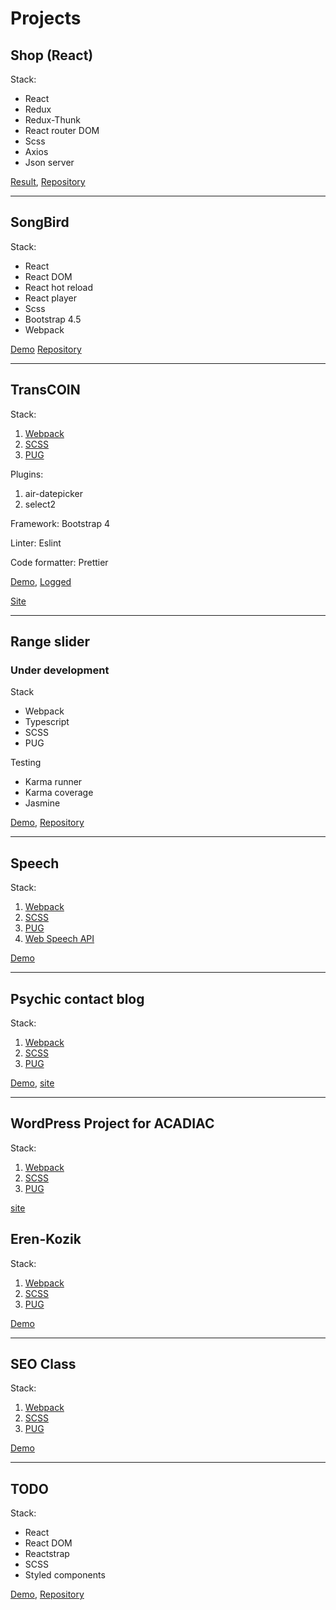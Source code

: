 # Projects

## Shop (React)

Stack:

- React
- Redux
- Redux-Thunk
- React router DOM
- Scss
- Axios
- Json server

[Result](https://angry-franklin-609b25.netlify.app),
[Repository](https://github.com/StanislavNemytov/test_5)

---

## SongBird

Stack:

- React
- React DOM
- React hot reload
- React player
- Scss
- Bootstrap 4.5
- Webpack

[Demo](https://songbird-sn.netlify.app/)
[Repository](https://github.com/StanislavNemytov/songbird)

---

## TransCOIN

Stack:

1. [Webpack](https://webpack.js.org/)
2. [SCSS](https://sass-lang.com/guide)
3. [PUG](https://pugjs.org/api/getting-started.html)

Plugins:
1. air-datepicker
2. select2

Framework: Bootstrap 4

Linter: Eslint

Code formatter: Prettier


[Demo](https://stanislavnemytov.github.io/transcoin/), [Logged](https://stanislavnemytov.github.io/transcoin/dashboard.html)

[Site](https://transcoin.me/)

---

## Range slider
### Under development

Stack
- Webpack
- Typescript
- SCSS
- PUG

Testing
- Karma runner
- Karma coverage
- Jasmine

[Demo](https://stanislavnemytov.github.io/sliderSNA/), [Repository](https://github.com/StanislavNemytov/sliderSNA)

---

## Speech

Stack:

1. [Webpack](https://webpack.js.org/)
2. [SCSS](https://sass-lang.com/guide)
3. [PUG](https://pugjs.org/api/getting-started.html)
4. [Web Speech API](https://developer.mozilla.org/ru/docs/Web/API/Web_Speech_API)

[Demo](https://stanislavnemytov.github.io/speech/)

---

## Psychic contact blog

Stack:

1. [Webpack](https://webpack.js.org/)
2. [SCSS](https://sass-lang.com/guide)
3. [PUG](https://pugjs.org/api/getting-started.html)

[Demo](https://stanislavnemytov.github.io/psychic_contact_blog/dist/),
[site](https://www.psychic-contact.net/)

---

## WordPress Project for ACADIAC

Stack:

1. [Webpack](https://webpack.js.org/)
2. [SCSS](https://sass-lang.com/guide)
3. [PUG](https://pugjs.org/api/getting-started.html)

[site](http://acadiac.com/)

## Eren-Kozik

Stack:

1. [Webpack](https://webpack.js.org/)
2. [SCSS](https://sass-lang.com/guide)
3. [PUG](https://pugjs.org/api/getting-started.html)

[Demo](https://stanislavnemytov.github.io/seoman/)

---

## SEO Class

Stack:

1. [Webpack](https://webpack.js.org/)
2. [SCSS](https://sass-lang.com/guide)
3. [PUG](https://pugjs.org/api/getting-started.html)

[Demo](https://stanislavnemytov.github.io/seoman-class/)

---

## TODO

Stack:

- React
- React DOM
- Reactstrap
- SCSS
- Styled components

[Demo](https://github.com/StanislavNemytov/React-todo/),
[Repository](https://github.com/StanislavNemytov/React-todo)
